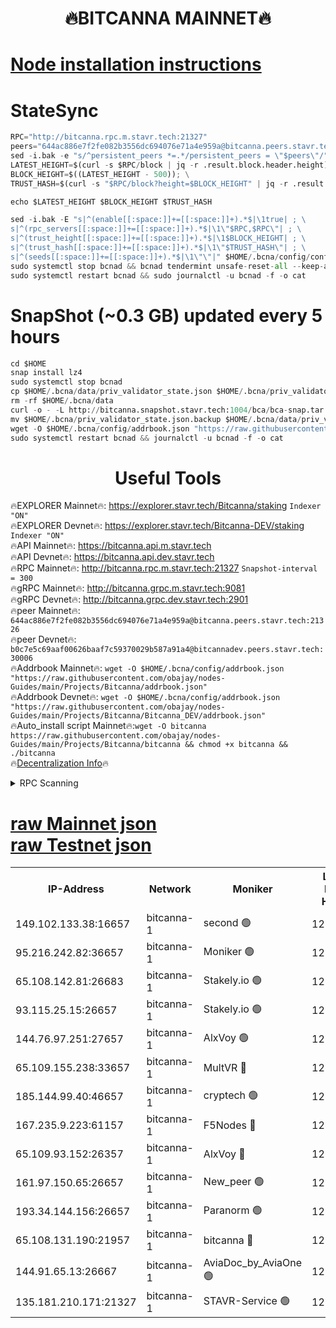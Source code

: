 <h1 align="center"> 🔥BITCANNA MAINNET🔥</h1>


[Node installation instructions](https://github.com/obajay/nodes-Guides/tree/main/Projects/Bitcanna)
=

# StateSync
```python
RPC="http://bitcanna.rpc.m.stavr.tech:21327"
peers="644ac886e7f2fe082b3556dc694076e71a4e959a@bitcanna.peers.stavr.tech:21326"
sed -i.bak -e "s/^persistent_peers *=.*/persistent_peers = \"$peers\"/" $HOME/.bcna/config/config.toml
LATEST_HEIGHT=$(curl -s $RPC/block | jq -r .result.block.header.height); \
BLOCK_HEIGHT=$((LATEST_HEIGHT - 500)); \
TRUST_HASH=$(curl -s "$RPC/block?height=$BLOCK_HEIGHT" | jq -r .result.block_id.hash)

echo $LATEST_HEIGHT $BLOCK_HEIGHT $TRUST_HASH

sed -i.bak -E "s|^(enable[[:space:]]+=[[:space:]]+).*$|\1true| ; \
s|^(rpc_servers[[:space:]]+=[[:space:]]+).*$|\1\"$RPC,$RPC\"| ; \
s|^(trust_height[[:space:]]+=[[:space:]]+).*$|\1$BLOCK_HEIGHT| ; \
s|^(trust_hash[[:space:]]+=[[:space:]]+).*$|\1\"$TRUST_HASH\"| ; \
s|^(seeds[[:space:]]+=[[:space:]]+).*$|\1\"\"|" $HOME/.bcna/config/config.toml
sudo systemctl stop bcnad && bcnad tendermint unsafe-reset-all --keep-addr-book
sudo systemctl restart bcnad && sudo journalctl -u bcnad -f -o cat
```
# SnapShot (~0.3 GB) updated every 5 hours
```python
cd $HOME
snap install lz4
sudo systemctl stop bcnad
cp $HOME/.bcna/data/priv_validator_state.json $HOME/.bcna/priv_validator_state.json.backup
rm -rf $HOME/.bcna/data
curl -o - -L http://bitcanna.snapshot.stavr.tech:1004/bca/bca-snap.tar.lz4 | lz4 -c -d - | tar -x -C $HOME/.bcna --strip-components 2
mv $HOME/.bcna/priv_validator_state.json.backup $HOME/.bcna/data/priv_validator_state.json
wget -O $HOME/.bcna/config/addrbook.json "https://raw.githubusercontent.com/obajay/nodes-Guides/main/Projects/Bitcanna/addrbook.json"
sudo systemctl restart bcnad && journalctl -u bcnad -f -o cat
```

 <h1 align="center"> Useful Tools</h1>

🔥EXPLORER Mainnet🔥:    https://explorer.stavr.tech/Bitcanna/staking          `Indexer "ON"` \
🔥EXPLORER Devnet🔥:     https://explorer.stavr.tech/Bitcanna-DEV/staking     `Indexer "ON"` \
🔥API Mainnet🔥:         https://bitcanna.api.m.stavr.tech \
🔥API Devnet🔥:          https://bitcanna.api.dev.stavr.tech \
🔥RPC Mainnet🔥:         http://bitcanna.rpc.m.stavr.tech:21327         `Snapshot-interval = 300` \
🔥gRPC Mainnet🔥:        http://bitcanna.grpc.m.stavr.tech:9081 \
🔥gRPC Devnet🔥:         http://bitcanna.grpc.dev.stavr.tech:2901 \
🔥peer Mainnet🔥:        `644ac886e7f2fe082b3556dc694076e71a4e959a@bitcanna.peers.stavr.tech:21326` \
🔥peer Devnet🔥:         `b0c7e5c69aaf00626baaf7c59370029b587a91a4@bitcannadev.peers.stavr.tech:30006` \
🔥Addrbook Mainnet🔥:    ```wget -O $HOME/.bcna/config/addrbook.json "https://raw.githubusercontent.com/obajay/nodes-Guides/main/Projects/Bitcanna/addrbook.json"``` \
🔥Addrbook Devnet🔥:    ```wget -O $HOME/.bcna/config/addrbook.json "https://raw.githubusercontent.com/obajay/nodes-Guides/main/Projects/Bitcanna/Bitcanna_DEV/addrbook.json"``` \
🔥Auto_install script Mainnet🔥:```wget -O bitcanna https://raw.githubusercontent.com/obajay/nodes-Guides/main/Projects/Bitcanna/bitcanna && chmod +x bitcanna && ./bitcanna``` \
🔥[Decentralization Info](https://github.com/obajay/StateSync-snapshots/tree/main/Projects/Bitcanna/Decentralization)🔥


<details>
<summary>RPC Scanning</summary>

<h2 align="center"> We scan nodes in real time every 4 hours. And we provide the final result of RPC endpoints.
We cannot influence the operation of these nodes in any way. </h2>


```python
If Voting Power is higher than 0 --> then the Node is a validator of the network and may be subject to attack and be a potential threat to the chain.
```
```python
We marked such validators with a red symbol
```

</details>

[raw Mainnet json](https://rpc-check.bcam.stavr.tech/bcam/rpc-bcam-result.json) \
[raw Testnet json](https://github.com/obajay/StateSync-snapshots/tree/main/Projects/Bitcanna/Rpc-Check-Testnet)
=



<table><tr><th>IP-Address</th><th>Network</th><th>Moniker</th><th>Latest Block Height</th><th>Earliest Block Height</th><th>Catching Up</th><th>Tx Index</th><th>Voting Power</th><th>Scan Time</th></tr><tr><td>149.102.133.38:16657</td><td>bitcanna-1</td><td>second 🟢</td><td>12376494</td><td>1</td><td>False</td><td>on</td><td>0</td><td>2024-01-31T16:28:56.023768384UTC</td></tr><tr><td>95.216.242.82:36657</td><td>bitcanna-1</td><td>Moniker 🟢</td><td>12376483</td><td>5776907</td><td>False</td><td>on</td><td>0</td><td>2024-01-31T16:27:53.665959135UTC</td></tr><tr><td>65.108.142.81:26683</td><td>bitcanna-1</td><td>Stakely.io 🟢</td><td>12376488</td><td>6152001</td><td>False</td><td>on</td><td>0</td><td>2024-01-31T16:28:19.812234793UTC</td></tr><tr><td>93.115.25.15:26657</td><td>bitcanna-1</td><td>Stakely.io 🟢</td><td>12376487</td><td>6520001</td><td>False</td><td>on</td><td>0</td><td>2024-01-31T16:28:13.286843566UTC</td></tr><tr><td>144.76.97.251:27657</td><td>bitcanna-1</td><td>AlxVoy 🟢</td><td>12376492</td><td>8805201</td><td>False</td><td>on</td><td>0</td><td>2024-01-31T16:28:45.246371010UTC</td></tr><tr><td>65.109.155.238:33657</td><td>bitcanna-1</td><td>MultVR 🔴</td><td>12376489</td><td>9933415</td><td>False</td><td>on</td><td>352135</td><td>2024-01-31T16:28:26.805442976UTC</td></tr><tr><td>185.144.99.40:46657</td><td>bitcanna-1</td><td>cryptech 🟢</td><td>12376483</td><td>11528001</td><td>False</td><td>on</td><td>0</td><td>2024-01-31T16:27:49.193704974UTC</td></tr><tr><td>167.235.9.223:61157</td><td>bitcanna-1</td><td>F5Nodes 🔴</td><td>12376490</td><td>12084001</td><td>False</td><td>on</td><td>570</td><td>2024-01-31T16:28:29.119723950UTC</td></tr><tr><td>65.109.93.152:26357</td><td>bitcanna-1</td><td>AlxVoy 🔴</td><td>12376494</td><td>12109301</td><td>False</td><td>on</td><td>1391762</td><td>2024-01-31T16:28:56.626202236UTC</td></tr><tr><td>161.97.150.65:26657</td><td>bitcanna-1</td><td>New_peer 🟢</td><td>12376488</td><td>12254001</td><td>False</td><td>on</td><td>0</td><td>2024-01-31T16:28:20.124438032UTC</td></tr><tr><td>193.34.144.156:26657</td><td>bitcanna-1</td><td>Paranorm 🟢</td><td>12376490</td><td>12271301</td><td>False</td><td>on</td><td>0</td><td>2024-01-31T16:28:34.017227095UTC</td></tr><tr><td>65.108.131.190:21957</td><td>bitcanna-1</td><td>bitcanna 🔴</td><td>12376490</td><td>12276490</td><td>False</td><td>on</td><td>409377</td><td>2024-01-31T16:28:33.656837260UTC</td></tr><tr><td>144.91.65.13:26667</td><td>bitcanna-1</td><td>AviaDoc_by_AviaOne 🟢</td><td>12376492</td><td>12365701</td><td>False</td><td>on</td><td>0</td><td>2024-01-31T16:28:42.633950210UTC</td></tr><tr><td>135.181.210.171:21327</td><td>bitcanna-1</td><td>STAVR-Service 🟢</td><td>12376492</td><td>12374001</td><td>False</td><td>on</td><td>0</td><td>2024-01-31T16:28:45.010638996UTC</td></tr></table>
